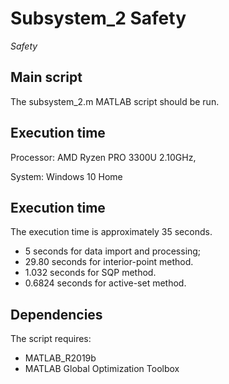 Subsystem_2 Safety
=======

*Safety*


Main script 
-------
The subsystem_2.m MATLAB script should be run.

Execution time
-------
Processor: AMD Ryzen PRO 3300U 2.10GHz,

System: Windows 10 Home

Execution time
-------

The execution time is approximately 35 seconds.

- 5 seconds for data import and processing;
- 29.80 seconds for interior-point method.
- 1.032 seconds for SQP method.
- 0.6824 seconds for active-set method.

Dependencies
-------
The script requires:
- MATLAB_R2019b
- MATLAB Global Optimization Toolbox
